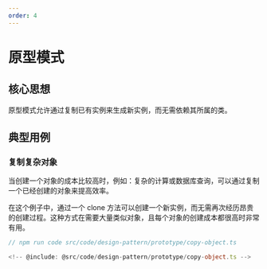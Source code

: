 ```yaml
---
order: 4
---
```

# 原型模式

## 核心思想

原型模式允许通过复制已有实例来生成新实例，而无需依赖其所属的类。

## 典型用例

### 复制复杂对象

当创建一个对象的成本比较高时，例如：复杂的计算或数据库查询，可以通过复制一个已经创建的对象来提高效率。

在这个例子中，通过一个 clone 方法可以创建一个新实例，而无需再次经历昂贵的创建过程。这种方式在需要大量类似对象，且每个对象的创建成本都很高时非常有用。

```ts
// npm run code src/code/design-pattern/prototype/copy-object.ts

<!-- @include: @src/code/design-pattern/prototype/copy-object.ts -->
```